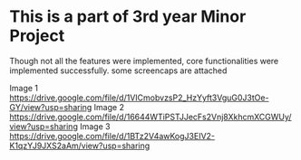 # This is a part of 3rd year Minor Project

Though not all the features were implemented,
core functionalities were implemented successfully.
some screencaps are attached

Image 1 https://drive.google.com/file/d/1VICmobvzsP2_HzYyft3VguG0J3tOe-GY/view?usp=sharing
Image 2 https://drive.google.com/file/d/16644WTiPSTJJecFs2Vnj8XkhcmXCGWUy/view?usp=sharing
Image 3 https://drive.google.com/file/d/1BTz2V4awKogJ3EIV2-K1qzYJ9JXS2aAm/view?usp=sharing

